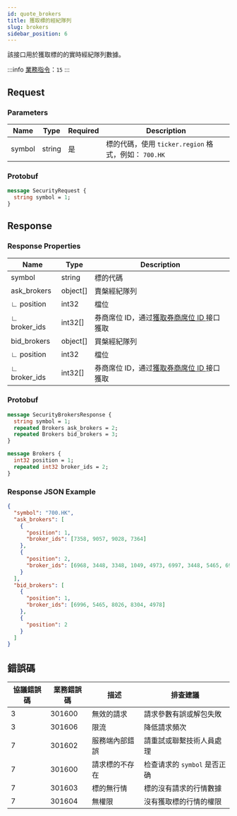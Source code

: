 ```yaml
---
id: quote_brokers
title: 獲取標的經紀隊列
slug: brokers
sidebar_position: 6
---
```


該接口用於獲取標的的實時經紀隊列數據。

:::info
[業務指令](../../socket/protocol/request)：`15`
:::

## Request

### Parameters

| Name   | Type   | Required | Description                                          |
| ------ | ------ | -------- | ---------------------------------------------------- |
| symbol | string | 是       | 標的代碼，使用 `ticker.region` 格式，例如： `700.HK` |

### Protobuf

```protobuf
message SecurityRequest {
  string symbol = 1;
}
```

## Response

### Response Properties

| Name         | Type     | Description                                               |
| ------------ | -------- | --------------------------------------------------------- |
| symbol       | string   | 標的代碼                                                  |
| ask_brokers  | object[] | 賣槃經紀隊列                                              |
| ∟ position   | int32    | 檔位                                                      |
| ∟ broker_ids | int32[]  | 券商席位 ID，通过[獲取券商席位 ID ](./broker-ids)接口獲取 |
| bid_brokers  | object[] | 買槃經紀隊列                                              |
| ∟ position   | int32    | 檔位                                                      |
| ∟ broker_ids | int32[]  | 券商席位 ID，通过[獲取券商席位 ID ](./broker-ids)接口獲取 |

### Protobuf

```protobuf
message SecurityBrokersResponse {
  string symbol = 1;
  repeated Brokers ask_brokers = 2;
  repeated Brokers bid_brokers = 3;
}

message Brokers {
  int32 position = 1;
  repeated int32 broker_ids = 2;
}
```

### Response JSON Example

```json
{
  "symbol": "700.HK",
  "ask_brokers": [
    {
      "position": 1,
      "broker_ids": [7358, 9057, 9028, 7364]
    },
    {
      "position": 2,
      "broker_ids": [6968, 3448, 3348, 1049, 4973, 6997, 3448, 5465, 6997]
    }
  ],
  "bid_brokers": [
    {
      "position": 1,
      "broker_ids": [6996, 5465, 8026, 8304, 4978]
    },
    {
      "position": 2
    }
  ]
}
```

## 錯誤碼

| 協議錯誤碼 | 業務錯誤碼 | 描述           | 排查建議                     |
| ---------- | ---------- | -------------- | ---------------------------- |
| 3          | 301600     | 無效的請求     | 請求參數有誤或解包失敗       |
| 3          | 301606     | 限流           | 降低請求頻次                 |
| 7          | 301602     | 服務端內部錯誤 | 請重試或聯繫技術人員處理     |
| 7          | 301600     | 請求標的不存在 | 检查请求的 `symbol` 是否正确 |
| 7          | 301603     | 標的無行情     | 標的沒有請求的行情數據       |
| 7          | 301604     | 無權限         | 沒有獲取標的行情的權限       |
